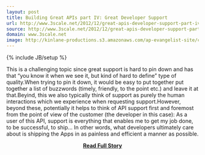 ```yaml
---
layout: post
title: Building Great APIs part IV: Great Developer Support
url: http://www.3scale.net/2012/12/great-apis-developer-support-part-iv/
source: http://www.3scale.net/2012/12/great-apis-developer-support-part-iv/
domain: www.3scale.net
image: http://kinlane-productions.s3.amazonaws.com/ap-evangelist-site/curated/screenshots/9352_api500_com.png
---
```

{% include JB/setup %}<p>This is a challenging topic since great support is hard to pin down and has that “you know it when we see it, but kind of hard to define” type of quality.When trying to pin it down, it would be easy to put together put together a list of buzzwords (timely, friendly, to the point etc.) and leave it at that.Beyind, this we also typically think of support as purely the human interactions which we experience when requesting support.However, beyond these, potentially it helps to think of API support first and foremost from the point of view of the customer (the developer in this case): As a user of this API, support is everything that enables me to get my job done, to be successful, to ship… In other words, what developers ultimately care about is shipping the Apps in as painless and efficient a manner as possible.</p>
<center><p><a href="http://www.3scale.net/2012/12/great-apis-developer-support-part-iv/" style='padding:25px; font-sze:18px; font-weight: bold;'>Read Full Story</a></p></center>
